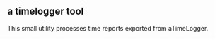 a timelogger tool
-----------------
This small utility processes time reports exported from aTimeLogger.
